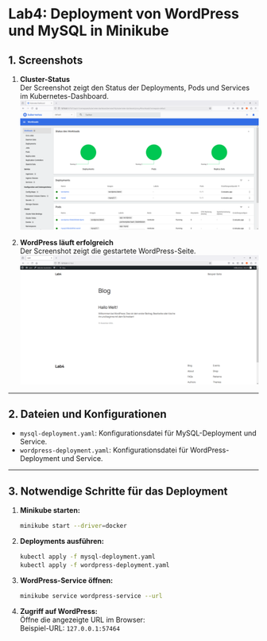 
# **Lab4: Deployment von WordPress und MySQL in Minikube**

## **1. Screenshots**

1. **Cluster-Status**  
   Der Screenshot zeigt den Status der Deployments, Pods und Services im Kubernetes-Dashboard.  
   ![Cluster Status](Images/Cluster_status.PNG)

2. **WordPress läuft erfolgreich**  
   Der Screenshot zeigt die gestartete WordPress-Seite.  
   ![WordPress Running](Images/Wordpress_running.PNG)

---

## **2. Dateien und Konfigurationen**

- `mysql-deployment.yaml`: Konfigurationsdatei für MySQL-Deployment und Service.  
- `wordpress-deployment.yaml`: Konfigurationsdatei für WordPress-Deployment und Service.

---

## **3. Notwendige Schritte für das Deployment**

1. **Minikube starten:**
   ```bash
   minikube start --driver=docker
   ```

2. **Deployments ausführen:**
   ```bash
   kubectl apply -f mysql-deployment.yaml
   kubectl apply -f wordpress-deployment.yaml
   ```

3. **WordPress-Service öffnen:**
   ```bash
   minikube service wordpress-service --url
   ```

4. **Zugriff auf WordPress:**  
   Öffne die angezeigte URL im Browser:  
   Beispiel-URL: `127.0.0.1:57464`
